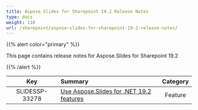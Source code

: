 ```yaml
---
title: Aspose.Slides for Sharepoint 19.2 Release Notes
type: docs
weight: 110
url: /sharepoint/aspose-slides-for-sharepoint-19-2-release-notes/
---
```


{{% alert color="primary" %}} 

This page contains release notes for Aspose.Slides for Sharepoint 19.2

{{% /alert %}} 

|**Key** |**Summary** |**Category** |
| :-: | :- | :-: |
|SLIDESSP-33278|[Use Aspose.Slides for .NET 19.2 features](https://docs.aspose.com/display/slidesnet/Aspose.Slides+for+.NET+19.2+Release+Notes)|Feature|

